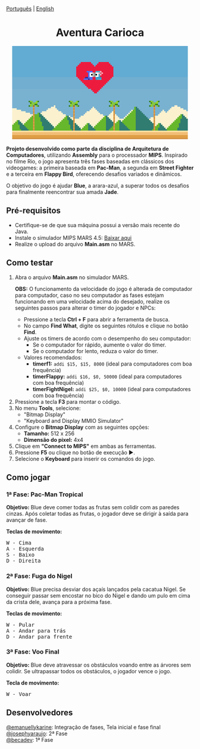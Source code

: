 <body>
<p><a href= "https://github.com/becadev/Jogo-Rio/blob/main/READme.md"> Português</a> | <a href= "https://github.com/becadev/Jogo-Rio/blob/main/READme.en.md"> English</a></p>
<h1 align = "center">Aventura Carioca</h1>
    <div  align = "center" >
        <img src="capa.png" alt="capa do jogo">
    </div>
<p><strong>Projeto desenvolvido como parte da disciplina de Arquitetura de Computadores</strong>, utilizando <strong>Assembly</strong> para o processador <strong>MIPS</strong>. Inspirado no filme Rio, o jogo apresenta três fases baseadas em clássicos dos videogames: a primeira baseada em <strong>Pac-Man</strong>, a segunda em <strong>Street Fighter</strong> e a terceira em <strong>Flappy Bird</strong>, oferecendo desafios variados e dinâmicos.</p>
    <p>O objetivo do jogo é ajudar <strong>Blue</strong>, a arara-azul, a superar todos os desafios para finalmente reencontrar sua amada <strong>Jade</strong>.</p>
<h2>Pré-requisitos</h2>
    <ul>
        <li>Certifique-se de que sua máquina possui a versão mais recente do Java.</li>
        <li>Instale o simulador MIPS MARS 4.5: <a href="https://drive.google.com/file/d/1na6RNWXEOFsi82-5QrT-2UvlXCWKMPPT/view?hl=pt-BR">Baixar aqui</a></li>
        <li>Realize o upload do arquivo <strong>Main.asm</strong> no MARS.</li>
    </ul>
    
    
   <h2>Como testar</h2>
    <ol>
        <li>Abra o arquivo <strong>Main.asm</strong> no simulador MARS.</li>
        <p><strong>OBS:</strong> O funcionamento da velocidade do jogo é alterada de computador para computador, caso no seu computador as fases estejam funcionando em uma velocidade acima do desejado, realize os seguintes passos para alterar o timer do jogador e NPCs:          </p>
            <ul>
                <li>Pressione a tecla <strong>Ctrl + F</strong> para abrir a ferramenta de busca.</li>
                <li>No campo <strong>Find What</strong>, digite os seguintes rótulos e clique no botão <strong>Find</strong>.</li>
                <li>Ajuste os timers de acordo com o desempenho do seu computador:
                    <ul>
                        <li>Se o computador for rápido, aumente o valor do timer.</li>
                        <li>Se o computador for lento, reduza o valor do timer.</li>
                    </ul>
                </li>
                <li>Valores recomendados:
                    <ul>
                        <li><strong>timerf1:</strong> <code>addi $15, $15, 8000</code> (ideal para computadores com boa frequência)</li>
                        <li><strong>timerFlappy:</strong> <code>addi $16, $0, 50000</code> (ideal para computadores com boa frequência)</li>
                        <li><strong>timerFightNigel:</strong> <code>addi $25, $0, 10000</code> (ideal para computadores com boa frequência)</li>
                    </ul>
                </li>
            </ul>
        <li>Pressione a tecla <strong>F3</strong> para montar o código.</li>
        <li>No menu <strong>Tools</strong>, selecione:
            <ul>
                <li>"Bitmap Display"</li>
                <li>"Keyboard and Display MMIO Simulator"</li>
            </ul>
        </li>
        <li>Configure o <strong>Bitmap Display</strong> com as seguintes opções:
            <ul>
                <li><strong>Tamanho:</strong> 512 x 256</li>
                <li><strong>Dimensão do pixel:</strong> 4x4</li>
            </ul>
        </li>
        <li>Clique em <strong>"Connect to MIPS"</strong> em ambas as ferramentas.</li>
        <li>Pressione <strong>F5</strong> ou clique no botão de execução ▶️.</li>
        <li>Selecione o <strong>Keyboard</strong> para inserir os comandos do jogo.</li>
    </ol>
    
  <h2>Como jogar</h2>
    
  <h3>1ª Fase: Pac-Man Tropical</h3>
    <p><strong>Objetivo:</strong> Blue deve comer todas as frutas sem colidir com as paredes cinzas. Após coletar todas as frutas, o jogador deve se dirigir à saída para avançar de fase.</p>
    <p><strong>Teclas de movimento:</strong></p>
    <pre>W - Cima
A - Esquerda
S - Baixo
D - Direita</pre>
    
   <h3>2ª Fase: Fuga do Nigel</h3>
    <p><strong>Objetivo:</strong> Blue precisa desviar dos açaís lançados pela cacatua Nigel. Se conseguir passar sem encostar no bico do Nigel e dando um pulo em cima da crista dele, avança para a próxima fase.</p>
    <p><strong>Teclas de movimento:</strong></p>
    <pre>W - Pular
A - Andar para trás
D - Andar para frente</pre>
    
  <h3>3ª Fase: Voo Final</h3>
    <p><strong>Objetivo:</strong> Blue deve atravessar os obstáculos voando entre as árvores sem colidir. Se ultrapassar todos os obstáculos, o jogador vence o jogo.</p>
    <p><strong>Tecla de movimento:</strong></p>
    <pre>W - Voar</pre>
<h2>Desenvolvedores</h2>
<a  href = "https://github.com/emanuellykarine">@emanuellykarine</a>: Integração de fases, Tela inicial e fase final<br>
<a  href = "https://github.com/josephyaraujo">@josephyaraujo</a>: 2ª Fase<br>
<a href = "https://github.com/becadev">@becadev</a>: 1ª Fase<br>

</body>
</html>
